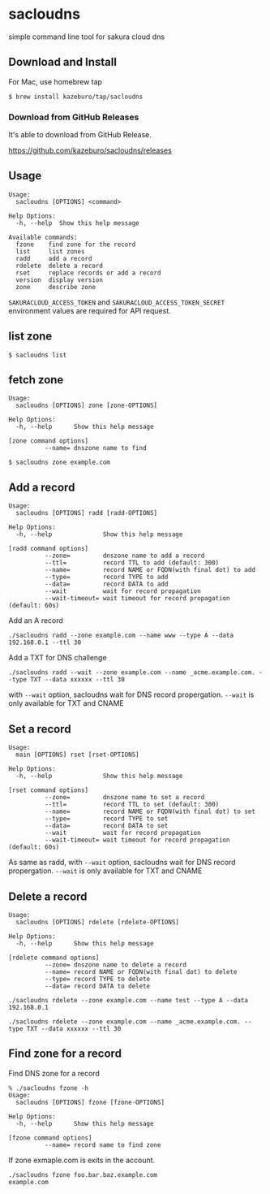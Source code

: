 # sacloudns
simple command line tool for sakura cloud dns

## Download and Install

For Mac, use homebrew tap

```
$ brew install kazeburo/tap/sacloudns
```

### Download from GitHub Releases

It's able to download from GitHub Release.

https://github.com/kazeburo/sacloudns/releases

## Usage

```
Usage:
  sacloudns [OPTIONS] <command>

Help Options:
  -h, --help  Show this help message

Available commands:
  fzone    find zone for the record
  list     list zones
  radd     add a record
  rdelete  delete a record
  rset     replace records or add a record
  version  display version
  zone     describe zone
```

`SAKURACLOUD_ACCESS_TOKEN` and `SAKURACLOUD_ACCESS_TOKEN_SECRET` environment values are required for API request.

## list zone

```
$ sacloudns list
```

## fetch zone

```
Usage:
  sacloudns [OPTIONS] zone [zone-OPTIONS]

Help Options:
  -h, --help      Show this help message

[zone command options]
          --name= dnszone name to find
```

```
$ sacloudns zone example.com
```

## Add a record

```
Usage:
  sacloudns [OPTIONS] radd [radd-OPTIONS]

Help Options:
  -h, --help              Show this help message

[radd command options]
          --zone=         dnszone name to add a record
          --ttl=          record TTL to add (default: 300)
          --name=         record NAME or FQDN(with final dot) to add
          --type=         record TYPE to add
          --data=         record DATA to add
          --wait          wait for record propagation
          --wait-timeout= wait timeout for record propagation (default: 60s)
```

Add an A record

```
./sacloudns radd --zone example.com --name www --type A --data 192.168.0.1 --ttl 30
```

Add a TXT for DNS challenge

```
./sacloudns radd --wait --zone example.com --name _acme.example.com. --type TXT --data xxxxxx --ttl 30
```

with `--wait` option, sacloudns wait for DNS record propergation. `--wait` is only available for TXT and CNAME

## Set a record

```
Usage:
  main [OPTIONS] rset [rset-OPTIONS]

Help Options:
  -h, --help              Show this help message

[rset command options]
          --zone=         dnszone name to set a record
          --ttl=          record TTL to set (default: 300)
          --name=         record NAME or FQDN(with final dot) to set
          --type=         record TYPE to set
          --data=         record DATA to set
          --wait          wait for record propagation
          --wait-timeout= wait timeout for record propagation (default: 60s)
```

As same as radd, with `--wait` option, sacloudns wait for DNS record propergation. `--wait` is only available for TXT and CNAME

## Delete a record

```
Usage:
  sacloudns [OPTIONS] rdelete [rdelete-OPTIONS]

Help Options:
  -h, --help      Show this help message

[rdelete command options]
          --zone= dnszone name to delete a record
          --name= record NAME or FQDN(with final dot) to delete
          --type= record TYPE to delete
          --data= record DATA to delete
```

```
./sacloudns rdelete --zone example.com --name test --type A --data 192.168.0.1
```

```
./sacloudns rdelete --zone example.com --name _acme.example.com. --type TXT --data xxxxxx --ttl 30
```

## Find zone for a record

Find DNS zone for a record

```
% ./sacloudns fzone -h
Usage:
  sacloudns [OPTIONS] fzone [fzone-OPTIONS]

Help Options:
  -h, --help      Show this help message

[fzone command options]
          --name= record name to find zone
```

If zone exmaple.com is exits in the account.

```
./sacloudns fzone foo.bar.baz.example.com
example.com
```


